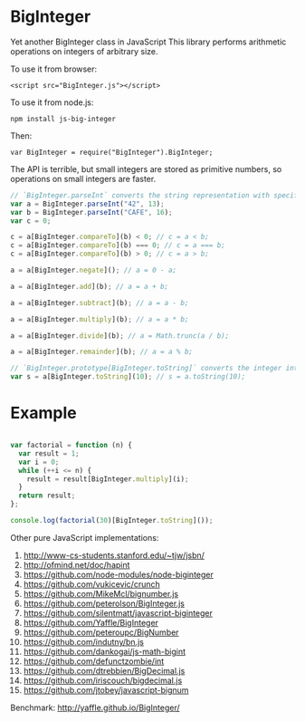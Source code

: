 BigInteger
==========

Yet another BigInteger class in JavaScript
This library performs arithmetic operations on integers of arbitrary size.

To use it from browser:
```
<script src="BigInteger.js"></script>
```

To use it from node.js:
```
npm install js-big-integer
```
Then:
```
var BigInteger = require("BigInteger").BigInteger;
```

The API is terrible, but small integers are stored as primitive numbers, so operations on small integers are faster.

```javascript
// `BigInteger.parseInt` converts the string representation with specified radix into an integer
var a = BigInteger.parseInt("42", 13);
var b = BigInteger.parseInt("CAFE", 16);
var c = 0;

c = a[BigInteger.compareTo](b) < 0; // c = a < b;
c = a[BigInteger.compareTo](b) === 0; // c = a === b;
c = a[BigInteger.compareTo](b) > 0; // c = a > b;

a = a[BigInteger.negate](); // a = 0 - a;

a = a[BigInteger.add](b); // a = a + b;

a = a[BigInteger.subtract](b); // a = a - b;

a = a[BigInteger.multiply](b); // a = a * b;

a = a[BigInteger.divide](b); // a = Math.trunc(a / b);

a = a[BigInteger.remainder](b); // a = a % b;

// `BigInteger.prototype[BigInteger.toString]` converts the integer into a string representation in specified radix
var s = a[BigInteger.toString](10); // s = a.toString(10);
```

Example
=======
```javascript

var factorial = function (n) {
  var result = 1;
  var i = 0;
  while (++i <= n) {
    result = result[BigInteger.multiply](i);
  }
  return result;
};

console.log(factorial(30)[BigInteger.toString]());

```

Other pure JavaScript implementations:

 1. http://www-cs-students.stanford.edu/~tjw/jsbn/
 2. http://ofmind.net/doc/hapint
 3. https://github.com/node-modules/node-biginteger
 4. https://github.com/vukicevic/crunch
 5. https://github.com/MikeMcl/bignumber.js
 6. https://github.com/peterolson/BigInteger.js
 7. https://github.com/silentmatt/javascript-biginteger
 8. https://github.com/Yaffle/BigInteger
 9. https://github.com/peteroupc/BigNumber
 10. https://github.com/indutny/bn.js
 11. https://github.com/dankogai/js-math-bigint
 12. https://github.com/defunctzombie/int
 13. https://github.com/dtrebbien/BigDecimal.js
 14. https://github.com/iriscouch/bigdecimal.js
 15. https://github.com/jtobey/javascript-bignum

Benchmark:
  http://yaffle.github.io/BigInteger/
